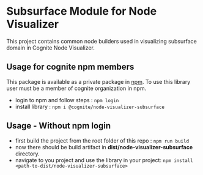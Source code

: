 # Subsurface Module for Node Visualizer

This project contains common node builders used in visualizing subsurface domain in Cognite Node Visualizer.

## Usage for cognite npm members

This package is available as a private package in [npm](https://www.npmjs.com/package/@cognite/node-visualizer-subsurface).
To use this library user must be a member of cognite organization in npm.

- login to npm and follow steps : `npm login`
- install library : `npm i @cognite/node-visualizer-subsurface`

## Usage - Without npm login

- first build the project from the root folder of this repo : `npm run build`
- now there should be build artifact in **dist/node-visualizer-subsurface** directory.
- navigate to you project and use the library in your project: `npm install <path-to-dist/node-visualizer-subsurface>`

